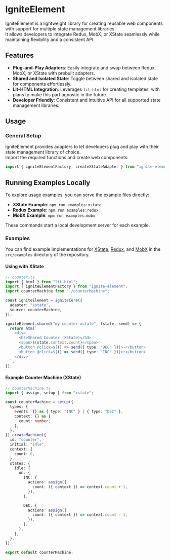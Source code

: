 # IgniteElement

IgniteElement is a lightweight library for creating reusable web components with support for multiple state management libraries. <br/>It allows developers to integrate Redux, MobX, or XState seamlessly while maintaining flexibility and a consistent API.

## Features

- **Plug-and-Play Adapters**: Easily integrate and swap between Redux, MobX, or XState with prebuilt adapters.
- **Shared and Isolated State**: Toggle between shared and isolated state for components effortlessly.
- **Lit-HTML Integration**: Leverages `lit-html` for creating templates, with plans to make this part agnostic in the future.
- **Developer Friendly**: Consistent and intuitive API for all supported state management libraries.

## Usage

### General Setup

IgniteElement provides adapters to let developers plug and play with their state management library of choice. <br/>Import the required functions and create web components:

```typescript
import { igniteElementFactory, createXStateAdapter } from "ignite-element";
```

## Running Examples Locally

To explore usage examples, you can serve the example files directly:

- **XState Example**: `npm run examples:xstate`
- **Redux Example**: `npm run examples:redux`
- **MobX Example**: `npm run examples:mobx`

These commands start a local development server for each example.

### Examples

You can find example implementations for [XState](./src/examples/xstate), [Redux](./src/examples/redux), and [MobX](./src/examples/mobx) in the `src/examples` directory of the repository.

#### Using with XState

```typescript
// counter.ts
import { html } from "lit-html";
import { igniteElementFactory } from "ignite-element";
import counterMachine from "./counterMachine";

const igniteElement = igniteCore({
  adapter: "xstate",
  source: counterMachine,
});

igniteElement.shared("my-counter-xstate", (state, send) => {
  return html`
    <div>
      <h3>Shared Counter (XState)</h3>
      <span>${state.context.count}</span>
      <button @click=${() => send({ type: "DEC" })}>-</button>
      <button @click=${() => send({ type: "INC" })}>+</button>
    </div>
  `;
});
```

#### Example Counter Machine (XState)

```typescript
// counterMachine.ts
import { assign, setup } from "xstate";

const counterMachine = setup({
  types: {
    events: {} as { type: "INC" } | { type: "DEC" },
    context: {} as {
      count: number;
    },
  },
}).createMachine({
  id: "counter",
  initial: "idle",
  context: {
    count: 0,
  },
  states: {
    idle: {
      on: {
        INC: {
          actions: assign({
            count: ({ context }) => context.count + 1,
          }),
        },

        DEC: {
          actions: assign({
            count: ({ context }) => context.count - 1,
          }),
        },
      },
    },
  },
});

export default counterMachine;
```
